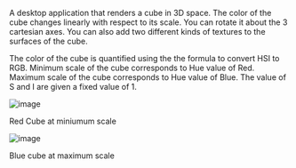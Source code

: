 A desktop application that renders a cube in 3D space. The color of the cube changes linearly with respect to its scale. You can rotate it about the 3 cartesian axes. You can also add two different kinds of textures to the surfaces of the cube. 

The color of the cube is quantified using the the formula to convert HSI to RGB. Minimum scale of the cube corresponds to Hue value of Red. Maximum scale of the cube corresponds to Hue value of Blue. The value of S and I are given a fixed value of 1.  

![image](https://github.com/user-attachments/assets/206e6ff6-327c-4a20-9985-1ed63c74f7e0)

Red Cube at miniumum scale

![image](https://github.com/user-attachments/assets/f764bc19-60c4-4b7c-a76d-d8fba4ab52ed)

Blue cube at maximum scale
